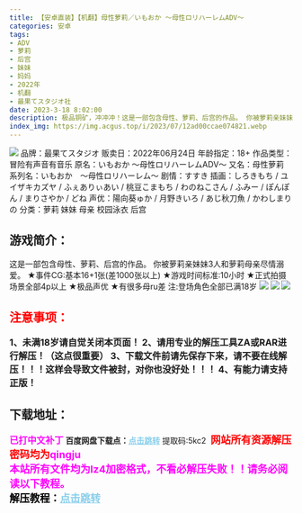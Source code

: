 ```yaml
---
title: 【安卓直装】【机翻】母性萝莉／いもおか ～母性ロリハーレムADV～
categories: 安卓
tags:
- ADV
- 萝莉
- 后宫
- 妹妹
- 妈妈
- 2022年
- 机翻
- 最果てスタジオ社
date: 2023-3-18 8:02:00
description: 极品铜矿，冲冲冲！这是一部包含母性、萝莉、后宫的作品。 你被萝莉亲妹妹3人和萝莉母亲尽情溺爱。 
index_img: https://img.acgus.top/i/2023/07/12ad00ccae074821.webp
---
```

![](https://img.acgus.top/i/2023/07/12ad00ccae074821.webp)
品牌：最果てスタジオ
贩卖日：2022年06月24日
年龄指定：18+
作品类型：冒险有声音有音乐
原名：いもおか ～母性ロリハーレムADV～
又名：母性萝莉
系列名：いもおか　〜母性ロリハーレム〜
剧情：すすき
插画：しろきもち / ユイザキカズヤ / ふぇありぃあい / 桃豆こまもち / わのねこさん / ふみー / ぽんぽん / まりさやか / どね
声优：陽向葵ゅか / 月野きいろ / あじ秋刀魚 / かわしまりの
分类：萝莉 妹妹 母亲 校园泳衣 后宫

## 游戏简介：
这是一部包含母性、萝莉、后宫的作品。 你被萝莉亲妹妹3人和萝莉母亲尽情溺爱。 
★事件CG:基本16+1张(差1000张以上)
★游戏时间标准:10小时
★正式拍摄场景全部4p以上
★极品声优
★有很多母ru差
注:登场角色全部已满18岁
![](https://img.acgus.top/i/2023/07/5fa4519e68074829.webp)
![](https://img.acgus.top/i/2023/07/f05060926b074826.webp)
![](https://img.acgus.top/i/2023/07/86e4370456074824.webp)




## <font color=#FF0000 >注意事项：</font>
<font size=3><b>1、未满18岁请自觉关闭本页面！
2、请用专业的解压工具ZA或RAR进行解压！（这点很重要）
3、下载文件前请先保存下来，请不要在线解压！！！这样会导致文件被封，对你也没好处！！！
4、有能力请支持正版！</b></font>

## 下载地址：
<font color=#FF00FF size=3><b>已打中文补丁</b></font>
<b>百度网盘下载点：</b><a href="https://pan.baidu.com/s/1nMJ-lbVqjOr2yxqnKJU-wA?pwd=5kc2" style="color: #87CEEB;"><b>点击跳转</b></a> 提取码:5kc2
<a style="padding: 0" href="https://post.qingju.org/AD/"><img style="max-width:100%" src="https://img.acgus.top/i/2024/07/478f689b8021d8d499ab43d21acf137a.gif" alt=""></a>
<b><font color=#FF0000 size=4>网站所有资源解压密码均为</b></font><b><font color=#FF00FF size=4>qingju</font><font color=#FF0000 ></font></b><br><b><font color=#FF00FF size=4>本站所有文件均为lz4加密格式，不看必解压失败！！请务必阅读以下教程。</b></font><br><b><font color=#000 size=4>解压教程：</b><a href="https://post.qingju.org/tutorial/000/" style="color: #87CEEB;"><b>点击跳转</b></a>
